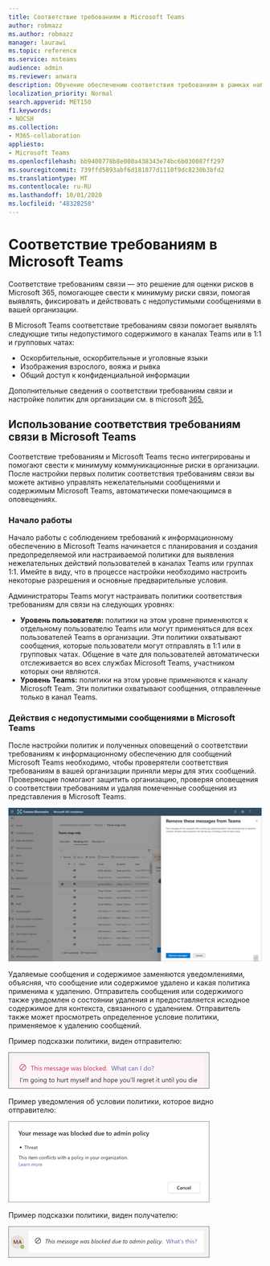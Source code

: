 ```yaml
---
title: Соответствие требованиям в Microsoft Teams
author: robmazz
ms.author: robmazz
manager: laurawi
ms.topic: reference
ms.service: msteams
audience: admin
ms.reviewer: anwara
description: Обучение обеспечению соответствия требованиям в рамках набора решений для оценки рисков для insider с точки зрения Microsoft Teams (это часть функции соответствия требованиям в связи с M365).
localization_priority: Normal
search.appverid: MET150
f1.keywords:
- NOCSH
ms.collection:
- M365-collaboration
appliesto:
- Microsoft Teams
ms.openlocfilehash: bb9400778b8e000a438343e74bc6b030087ff297
ms.sourcegitcommit: 739ffd5893abf6d181877d1110f9dc8230b3bfd2
ms.translationtype: MT
ms.contentlocale: ru-RU
ms.lasthandoff: 10/01/2020
ms.locfileid: "48328258"
---
```

# <a name="communication-compliance-with-microsoft-teams"></a>Соответствие требованиям в Microsoft Teams

Соответствие требованиям связи — это решение для оценки рисков в Microsoft 365, помогающее свести к минимуму риски связи, помогая выявлять, фиксировать и действовать с недопустимыми сообщениями в вашей организации.

В Microsoft Teams соответствие требованиям [](https://docs.microsoft.com/microsoft-365/compliance/communication-compliance-feature-reference) связи помогает выявлять следующие типы недопустимого содержимого в каналах Teams или в 1:1 и групповых чатах:

- Оскорбительные, оскорбительные и уголовные языки
- Изображения взрослого, вояжа и рывка
- Общий доступ к конфиденциальной информации

Дополнительные сведения о соответствии требованиям связи и настройке политик для организации см. в microsoft [365.](https://docs.microsoft.com/microsoft-365/compliance/communication-compliance)

## <a name="how-to-use-communication-compliance-in-microsoft-teams"></a>Использование соответствия требованиям связи в Microsoft Teams

Соответствие требованиям и Microsoft Teams тесно интегрированы и помогают свести к минимуму коммуникационные риски в организации. После настройки первых политик соответствия требованиям связи вы можете активно управлять нежелательными сообщениями и содержимым Microsoft Teams, автоматически помечающимся в оповещениях.

### <a name="getting-started"></a>Начало работы

Начало работы с соблюдением требований [](https://docs.microsoft.com/microsoft-365/compliance/communication-compliance-plan) к информационному обеспечению в Microsoft Teams начинается с планирования и создания предопределяемой или настраиваемой политики для выявления нежелательных действий пользователей в каналах Teams или группах 1:1. Имейте в виду, что [](https://docs.microsoft.com/microsoft-365/compliance/communication-compliance-configure) в процессе настройки необходимо настроить некоторые разрешения и основные предварительные условия.

Администраторы Teams могут настраивать политики соответствия требованиям для связи на следующих уровнях:

- **Уровень пользователя:** политики на этом уровне применяются к отдельному пользователю Teams или могут применяться для всех пользователей Teams в организации. Эти политики охватывают сообщения, которые пользователи могут отправлять в 1:1 или в групповых чатах. Общение в чате для пользователей автоматически отслеживается во всех службах Microsoft Teams, участником которых они являются.
- **Уровень Teams:** политики на этом уровне применяются к каналу Microsoft Team. Эти политики охватывают сообщения, отправленные только в канал Teams.

### <a name="act-on-inappropriate-messages-in-microsoft-teams"></a>Действия с недопустимыми сообщениями в Microsoft Teams

После настройки политик и полученных оповещений о соответствии требованиям к информационному обеспечению для сообщений Microsoft Teams необходимо, чтобы проверятели соответствия требованиям в вашей организации приняли меры для этих сообщений. Проверяющие помогают защитить организацию, проверяя оповещения о соответствии требованиям и удаляя помеченные сообщения из представления в Microsoft Teams.

![Удаление сообщения в Teams](./media/communication-compliance-remove-teams-message.png)

Удаляемые сообщения и содержимое заменяются уведомлениями, объясняя, что сообщение или содержимое удалено и какая политика применима к удалению. Отправитель сообщения или содержимого также уведомлен о состоянии удаления и предоставляется исходное содержимое для контекста, связанного с удалением. Отправитель также может просмотреть определенное условие политики, применяемое к удалению сообщений.

Пример подсказки политики, виден отправителю:

![Подсказка политики для отправщика](./media/communication-compliance-warning-1.png)

Пример уведомления об условии политики, которое видно отправителю:

![Сведения об условиях политики для отправщика](./media/communication-compliance-warning-2.png)

Пример подсказки политики, виден получателю:

![Подсказка политики для получателя](./media/communication-compliance-warning-3.png)
